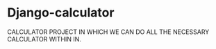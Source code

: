 # Django-calculator
CALCULATOR PROJECT IN WHICH WE CAN DO ALL THE NECESSARY CALCULATOR WITHIN IN.  
